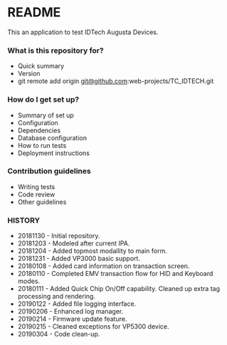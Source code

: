 # README #

This an application to test IDTech Augusta Devices.

### What is this repository for? ###

* Quick summary
* Version
* git remote add origin git@github.com:web-projects/TC_IDTECH.git

### How do I get set up? ###

* Summary of set up
* Configuration
* Dependencies
* Database configuration
* How to run tests
* Deployment instructions

### Contribution guidelines ###

* Writing tests
* Code review
* Other guidelines

### HISTORY ###

* 20181130 - Initial repository.
* 20181203 - Modeled after current IPA.
* 20181204 - Added topmost modallity to main form.
* 20181231 - Added VP3000 basic support.
* 20180108 - Added card information on transaction screen.
* 20180110 - Completed EMV transaction flow for HID and Keyboard modes.
* 20180111 - Added Quick Chip On/Off capability.
             Cleaned up extra tag processing and rendering.
* 20190122 - Added file logging interface.
* 20190206 - Enhanced log manager.
* 20190214 - Firmware update feature.
* 20190215 - Cleaned exceptions for VP5300 device.
* 20190304 - Code clean-up.

